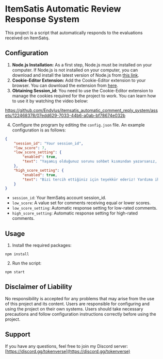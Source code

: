 # ItemSatis Automatic Review Response System

This project is a script that automatically responds to the evaluations received on ItemSatış.

## Configuration
1. **Node.js Installation:** As a first step, Node.js must be installed on your computer. If Node.js is not installed on your computer, you can download and install the latest version of Node.js from [this link](https://nodejs.org/dist/v20.11.0/node-v20.11.0-x64.msi).
2. **Cookie-Editor Extension:** Add the Cookie-Editor extension to your browser. You can download the extension from [here](https://chromewebstore.google.com/detail/hlkenndednhfkekhgcdicdfddnkalmdm).
3. **Obtaining Session_id:** You need to use the Cookie-Editor extension to manage the cookies required for the project to work. You can learn how to use it by watching the video below:

https://github.com/Endylus/itemsatis_automatic_comment_reply_system/assets/122468378/07edd629-7033-44b6-a0ab-bf78674e032b


4. Configure the program by editing the `config.json` file. An example configuration is as follows:

```json
{
    "session_id": "Your session_id",
    "low_score": 7,
    "low_score_setting": {
        "enabled": true,
        "text": "Yaşamış olduğunuz sorunu sohbet kısmından yazarsanız, size yardımcı olmaktan memnuniyet duyarız."
    },
    "high_score_setting": {
        "enabled": true,
        "text": "Bizi tercih ettiğiniz için teşekkür ederiz! Yardıma ihtiyacınız olursa her zaman buradayız."
    }
}
```
- `session_id`: Your ItemSatış account session_id.
- `low_score`: A value set for comments receiving equal or lower scores.
- `low_score_setting`: Automatic response setting for low-rated comments.
- `high_score_setting`: Automatic response setting for high-rated comments.


## Usage

1. Install the required packages:

```
npm install
```

2. Run the script:

```
npm start
```

## Disclaimer of Liability
No responsibility is accepted for any problems that may arise from the use of this project and its content. Users are responsible for configuring and using the project on their own systems. Users should take necessary precautions and follow configuration instructions correctly before using the project.

## Support

If you have any questions, feel free to join my Discord server: [https://discord.gg/tokenverse](https://discord.gg/tokenverse)
